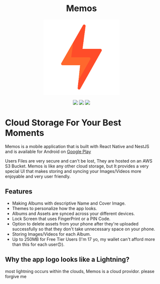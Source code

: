 <div align="center">
    <h1>Memos</h1>
    <p align="center"><img width="250px" src="/AppLogo.png"/></p>
    <div align="center">
        <img src="https://img.shields.io/badge/react_native-%2320232a.svg?style=for-the-badge&logo=react&logoColor=%2361DAFB" />
        <img src="https://img.shields.io/badge/nestjs-%23E0234E.svg?style=for-the-badge&logo=nestjs&logoColor=white" />
        <img src="https://img.shields.io/badge/AWS-%23FF9900.svg?style=for-the-badge&logo=amazon-aws&logoColor=white" />
    </div>
</div>

# Cloud Storage For Your Best Moments

Memos is a mobile application that is built with React Native and NestJS and is available for Android on [Google Play](https://play.google.com/store/apps/details?id=com.yassineldeeb.memosapp)

Users Files are very secure and can't be lost, They are hosted on an AWS S3 Bucket.
Memos is like any other cloud storage, but It provides a very special UI that makes storing and syncing your Images/Videos more enjoyable and very user friendly.

## Features

- Making Albums with descriptive Name and Cover Image.
- Themes to personalize how the app looks.
- Albums and Assets are synced across your different devices.
- Lock Screen that uses FingerPrint or a PIN Code.
- Option to delete assets from your phone after they're uploaded successfully so that they don't take unnecessary space on your phone.
- Storing Images/Videos for each Album.
- Up to 250MB for Free Tier Users (I'm 17 yo, my wallet can't afford more than this for each user🙃).

## Why the app logo looks like a Lightning?

most lightning occurs within the clouds, Memos is a cloud providor. please forgive me
